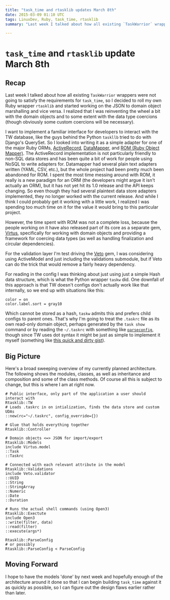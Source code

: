 ```yaml
---
title: "task_time and rtasklib updates March 8th"
date: 2015-03-09 01:10 UTC
tags: LinuxDev, Ruby, task_time, rtasklib
summary: "Last week I talked about how all existing `TaskWarrior` wrappers were not going to satisfy the requirements for `task_time`, so I decided to roll my own Ruby wrapper `rtasklib` and started working on the JSON to domain object marshalling and vice versa. I realized that I was reinventing the wheel a bit with the domain objects and to some extent with the data type coercions (though obviously some custom coercions will be necessary)."

---
```


# `task_time` and `rtasklib` update March 8th

## Recap

Last week I talked about how all existing `TaskWarrior` wrappers were not going to satisfy the requirements for `task_time`, so I decided to roll my own Ruby wrapper `rtasklib` and started working on the JSON to domain object marshalling and vice versa. I realized that I was reinventing the wheel a bit with the domain objects and to some extent with the data type coercions (though obviously some custom coercions will be necessary).

I want to implement a familiar interface for developers to interact with the TW database, like the guys behind the Python `taskllb` tried to do with Django's QuerySet. So I looked into writing it as a simple adapter for one of the major Ruby ORMs, [ActiveRecord](https://rubygems.org/gems/activerecord), [DataMapper](http://datamapper.org), and [ROM (Ruby Object Mapper)](http://rom-rb.org). The ActiveRecord implementation is not particularly friendly to non-SQL data stores and has been quite a bit of work for people using NoSQL to write adapters for. Datamapper had several plain text adapters written (YAML, CSV, etc.), but the whole project had been pretty much been abandoned for ROM. I spent the most time messing around with ROM, it really is a new paradigm for an ORM (the developers might argue it isn't actually an ORM), but it has not yet hit its 1.0 release and the API keeps changing. So even though they had several plaintext data store adapters implemented, they no longer worked with the current release. And while I think I could probably get it working with a little work, I realized I was spending too much time on it for the value it would bring to this particular project.

However, the time spent with ROM was not a complete loss, because the people working on it have also released part of its core as a separate gem, [Virtus](https://github.com/solnic/virtus), specifically for working with domain objects and providing a framework for coercing data types (as well as handling finalization and circular dependencies).

For the validation layer I'm test driving the [Veto](https://github.com/kodio/veto) gem, I was considering using ActiveModel and just including the validations submodule, but if Veto can do the trick that would remove a fairly heavy dependency.

For reading in the config I was thinking about just using just a simple Hash data structure, which is what the Python wrapper `taskw` did. One downfall of this approach is that TW doesn't configs don't actually work like that internally, so we end up with situations like this:

```
color = on
color.label.sort = gray10
```

Which cannot be stored as a hash, `taskw` admits this and prefers child configs to parent ones. That's why I'm going to treat the `.taskrc` file as its own read-only domain object, perhaps generated by the `task show` command or by reading the `~/.taskrc` with something like [`parseconfig`](https://github.com/datafolklabs/ruby-parseconfig), though since TW uses dot syntax it might be just as simple to implement it myself (something like [this quick and dirty gist](https://gist.github.com/potatosalad/760726)).

## Big Picture

Here's a broad sweeping overview of my currently planned architecture. The following shows the modules, classes, as well as inheritance and composition and some of the class methods. Of course all this is subject to change, but this is where I am at right now.

```
# Public interface, only part of the application a user should interact with
Rtasklib::TW
# Loads .taskrc in on intialization, finds the data store and custom UDAs
::new(rc="~/.taskrc", config_override={})

# Glue that holds everything together
Rtasklib::Controller

# Domain objects <=> JSON for import/export
Rtasklib::Models
include Virtus.model
::Task
::Taskrc

# Connected with each relevant attribute in the model
Rtasklib::Validations
include Veto.validator
::UUID
::String
::StringArray
::Numeric
::Date
::Duration

# Runs the actual shell commands (using Open3)
Rtasklib::Exectute
include Open3
::write(filter, data)
::read(filter)
::execute(args*)

Rtasklib::ParseConfig
# or possibly
Rtasklib::ParseConfig < ParseConfig
```

## Moving Forward

I hope to have the models 'done' by next week and hopefully enough of the architecture around it done so that I can begin building `task_time` against it as quickly as possible, so I can figure out the design flaws earlier rather than later.
